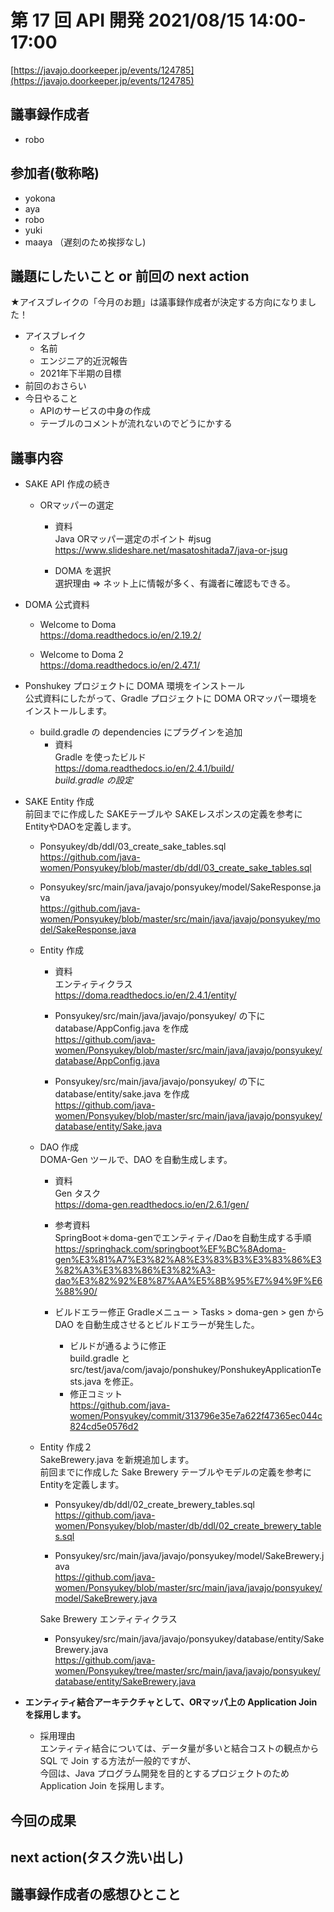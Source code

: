 # 第 17 回 API 開発 2021/08/15 14:00-17:00

[https://javajo.doorkeeper.jp/events/124785](https://javajo.doorkeeper.jp/events/124785)

## 議事録作成者
- robo

## 参加者(敬称略)

- yokona
- aya
- robo
- yuki
- maaya （遅刻のため挨拶なし)


## 議題にしたいこと or 前回の next action

★アイスブレイクの「今月のお題」は議事録作成者が決定する方向になりました！

- アイスブレイク
  - 名前
  - エンジニア的近況報告
  - 2021年下半期の目標
- 前回のおさらい
- 今日やること
    - APIのサービスの中身の作成
    - テーブルのコメントが流れないのでどうにかする

## 議事内容

- SAKE API 作成の続き
  - ORマッパーの選定  
    - 資料  
    Java ORマッパー選定のポイント #jsug  
    https://www.slideshare.net/masatoshitada7/java-or-jsug

    - DOMA を選択  
    選択理由 ⇒ ネット上に情報が多く、有識者に確認もできる。

- DOMA 公式資料  
  - Welcome to Doma  
  https://doma.readthedocs.io/en/2.19.2/  

  - Welcome to Doma 2  
  https://doma.readthedocs.io/en/2.47.1/  


- Ponshukey プロジェクトに DOMA 環境をインストール  
公式資料にしたがって、Gradle プロジェクトに DOMA ORマッパー環境をインストールします。 
 
  - build.gradle の dependencies にプラグインを追加  
    - 資料  
    Gradle を使ったビルド  
    https://doma.readthedocs.io/en/2.4.1/build/  
    *build.gradle の設定*

- SAKE Entity 作成  
前回までに作成した SAKEテーブルや SAKEレスポンスの定義を参考にEntityやDAOを定義します。

  - Ponsyukey/db/ddl/03_create_sake_tables.sql  
  https://github.com/java-women/Ponsyukey/blob/master/db/ddl/03_create_sake_tables.sql  

  - Ponsyukey/src/main/java/javajo/ponsyukey/model/SakeResponse.java  
  https://github.com/java-women/Ponsyukey/blob/master/src/main/java/javajo/ponsyukey/model/SakeResponse.java

  - Entity 作成  
    - 資料  
    エンティティクラス  
    https://doma.readthedocs.io/en/2.4.1/entity/  
    
    - Ponsyukey/src/main/java/javajo/ponsyukey/ の下に database/AppConfig.java を作成  
    https://github.com/java-women/Ponsyukey/blob/master/src/main/java/javajo/ponsyukey/database/AppConfig.java  

    - Ponsyukey/src/main/java/javajo/ponsyukey/ の下に database/entity/sake.java を作成  
    https://github.com/java-women/Ponsyukey/blob/master/src/main/java/javajo/ponsyukey/database/entity/Sake.java  


  - DAO 作成  
  DOMA-Gen ツールで、DAO を自動生成します。  

    - 資料  
    Gen タスク  
    https://doma-gen.readthedocs.io/en/2.6.1/gen/  

    - 参考資料  
    SpringBoot＊doma-genでエンティティ/Daoを自動生成する手順  
    https://springhack.com/springboot%EF%BC%8Adoma-gen%E3%81%A7%E3%82%A8%E3%83%B3%E3%83%86%E3%82%A3%E3%83%86%E3%82%A3-dao%E3%82%92%E8%87%AA%E5%8B%95%E7%94%9F%E6%88%90/  

    - ビルドエラー修正
    Gradleメニュー > Tasks > doma-gen > gen から DAO を自動生成させるとビルドエラーが発生した。

      - ビルドが通るように修正  
      build.gradle と src/test/java/com/javajo/ponshukey/PonshukeyApplicationTests.java を修正。  
      - 修正コミット  
      https://github.com/java-women/Ponsyukey/commit/313796e35e7a622f47365ec044c824cd5e0576d2  


  - Entity 作成２  
  SakeBrewery.java を新規追加します。  
  前回までに作成した Sake Brewery テーブルやモデルの定義を参考にEntityを定義します。

    - Ponsyukey/db/ddl/02_create_brewery_tables.sql  
    https://github.com/java-women/Ponsyukey/blob/master/db/ddl/02_create_brewery_tables.sql  

    - Ponsyukey/src/main/java/javajo/ponsyukey/model/SakeBrewery.java  
    https://github.com/java-women/Ponsyukey/blob/master/src/main/java/javajo/ponsyukey/model/SakeBrewery.java  

    Sake Brewery エンティティクラス
    - Ponsyukey/src/main/java/javajo/ponsyukey/database/entity/SakeBrewery.java  
    https://github.com/java-women/Ponsyukey/tree/master/src/main/java/javajo/ponsyukey/database/entity/SakeBrewery.java  


- **エンティティ結合アーキテクチャとして、ORマッパ上の Application Join を採用します。**  
  - 採用理由  
  エンティティ結合については、データ量が多いと結合コストの観点から SQL で Join する方法が一般的ですが、  
  今回は、Java プログラム開発を目的とするプロジェクトのため Application Join を採用します。



## 今回の成果


## next action(タスク洗い出し)


## 議事録作成者の感想ひとこと
